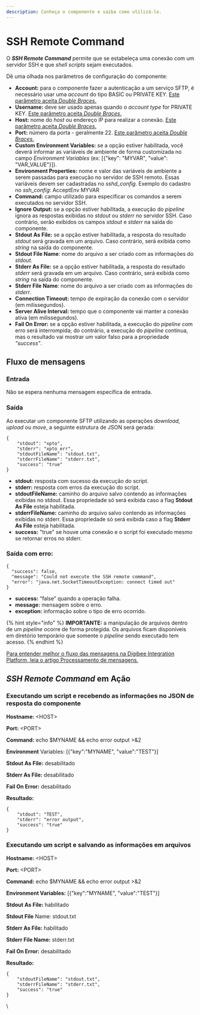 ```yaml
---
description: Conheça o componente e saiba como utilizá-lo.
---
```


# SSH Remote Command

O _**SSH Remote Command**_ permite que se estabeleça uma conexão com um servidor SSH e que _shell scripts_ sejam executados.

Dê uma olhada nos parâmetros de configuração do componente:

* **Account:** para o componente fazer a autenticação a um serviço SFTP, é necessário usar uma _account_ do tipo BASIC ou PRIVATE KEY. [Este parâmetro aceita _Double Braces_.](../../build/double-braces/)
* **Username:** deve ser usado apenas quando o _account type_ for PRIVATE KEY. [Este parâmetro aceita _Double Braces_.](../../build/double-braces/)
* **Host:** nome do _host_ ou endereço IP para realizar a conexão. [Este parâmetro aceita _Double Braces_.](../../build/double-braces/)
* **Port:** número da porta - geralmente 22. [Este parâmetro aceita _Double Braces_.](../../build/double-braces/)
* **Custom Environment Variables:** se a opção estiver habilitada, você deverá informar as variáveis de ambiente de forma customizada no campo _Environment Variables_ (ex: \[{"key": "MYVAR", "value": "VAR\_VALUE"}]).
* **Environment Properties:** nome e valor das variáveis de ambiente a serem passadas para execução no servidor de SSH remoto. Essas variáveis devem ser cadastradas no _sshd\_config_. Exemplo do cadastro no _ssh\_config_: AcceptEnv MYVAR
* **Command:** campo utilizado para especificar os comandos a serem executados no servidor SSH.
* **Ignore Output:** se a opção estiver habilitada, a execução do _pipeline_ ignora as respostas exibidas no _stdout_ ou _stderr_ no servidor SSH. Caso contrário, serão exibidos os campos _stdout_ e _stderr_ na saída do componente.
* **Stdout As File:** se a opção estiver habilitada, a resposta do resultado _stdout_ será gravada em um arquivo. Caso contrário, será exibida como _string_ na saída do componente.
* **Stdout File Name**: nome do arquivo a ser criado com as informações do _stdout_.
* **Stderr As File:** se a opção estiver habilitada, a resposta do resultado _stderr_ será gravada em um arquivo. Caso contrário, será exibida como _string_ na saída do componente.
* **Stderr File Name**: nome do arquivo a ser criado com as informações do _stderr_.
* **Connection Timeout:** tempo de expiração da conexão com o servidor (em milissegundos).
* **Server Alive Interval:** tempo que o componente vai manter a conexão ativa (em milissegundos).
* **Fail On Error:** se a opção estiver habilitada, a execução do _pipeline_ com erro será interrompida; do contrário, a execução do _pipeline_ continua, mas o resultado vai mostrar um valor falso para a propriedade _"success"_.

## Fluxo de mensagens <a href="#h_e854786965" id="h_e854786965"></a>

### Entrada <a href="#h_0de720fbcf" id="h_0de720fbcf"></a>

Não se espera nenhuma mensagem específica de entrada.

### Saída <a href="#h_9908e4ffaa" id="h_9908e4ffaa"></a>

Ao executar um componente SFTP utilizando as operações _download, upload_ ou _move_, a seguinte estrutura de JSON será gerada:

```
{
    "stdout": "xpto",
    "stderr": "xpto_err",
    "stdoutFileName": "stdout.txt",
    "stderrFileName": "stderr.txt",
    "success": "true"
}
```

* **stdout:** resposta com sucesso da execução do script.
* **stderr:** resposta com erros da execução do script.
* **stdoutFileName:** caminho do arquivo salvo contendo as informações exibidas no stdout. Essa propriedade só será exibida caso a flag **Stdout As File** esteja habilitada.
* **stderrFileName:** caminho do arquivo salvo contendo as informações exibidas no stderr. Essa propriedade só será exibida caso a flag **Stderr As File** esteja habilitada.
* **success:** "true" se houve uma conexão e o script foi executado mesmo se retornar erros no stderr.

### **Saída com erro:**

```
{
  "success": false,
  "message": "Could not execute the SSH remote command",
  "error": "java.net.SocketTimeoutException: connect timed out"
}
```

* **success:** “false” quando a operação falha.
* **message:** mensagem sobre o erro.
* **exception:** informação sobre o tipo de erro ocorrido.

{% hint style="info" %}
**IMPORTANTE:** a manipulação de arquivos dentro de um _pipeline_ ocorre de forma protegida. Os arquivos ficam disponíveis em diretório temporário que somente o _pipeline_ sendo executado tem acesso.
{% endhint %}

[Para entender melhor o fluxo das mensagens na Digibee Integration Platform, leia o artigo Processamento de mensagens.](../../build/pipelines/processamento-de-mensagens.md)

## _SSH Remote Command_ em Ação <a href="#h_9a8cd2b071" id="h_9a8cd2b071"></a>

### **Executando um script e recebendo as informações no JSON de resposta do componente**

**Hostname:** \<HOST>

**Port:** \<PORT>

**Command:** echo $MYNAME && echo error output >&2

**Environment** Variables: \[{"key":"MYNAME", "value":"TEST"}]

**Stdout As File:** desabilitado

**Stderr As File:** desabilitado

**Fail On Error:** desabilitado

**Resultado:**

```
{
    "stdout": "TEST",
    "stderr": "error output",
    "success": "true"
}
```

### **Executando um script e salvando as informações em arquivos**

**Hostname:** \<HOST>

**Port:** \<PORT>

**Command:** echo $MYNAME && echo error output >&2

**Environment Variables:** \[{"key":"MYNAME", "value":"TEST"}]

**Stdout As File:** habilitado

**Stdout File** Name: stdout.txt

**Stderr As File:** habilitado

**Stderr File Name:** stderr.txt

**Fail On Error:** desabilitado

**Resultado:**

```
{
    "stdoutFileName": "stdout.txt",
    "stderrFileName": "stderr.txt",
    "success": "true"
}
```

\

